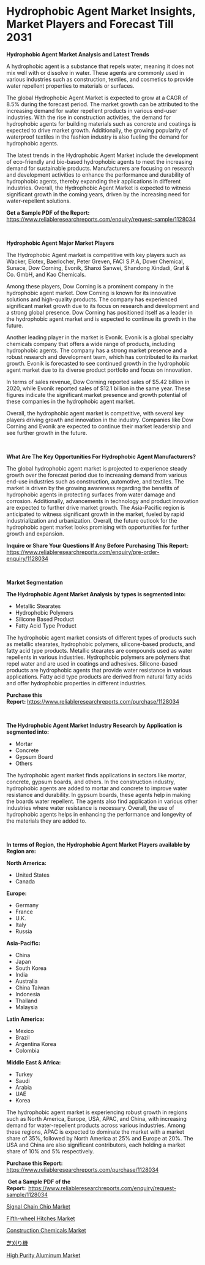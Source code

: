 <p><h1>Hydrophobic Agent Market Insights, Market Players and Forecast Till 2031</h1></p><p><strong>Hydrophobic Agent Market Analysis and Latest Trends</strong></p>
<p><p>A hydrophobic agent is a substance that repels water, meaning it does not mix well with or dissolve in water. These agents are commonly used in various industries such as construction, textiles, and cosmetics to provide water repellent properties to materials or surfaces.</p><p>The global Hydrophobic Agent Market is expected to grow at a CAGR of 8.5% during the forecast period. The market growth can be attributed to the increasing demand for water repellent products in various end-user industries. With the rise in construction activities, the demand for hydrophobic agents for building materials such as concrete and coatings is expected to drive market growth. Additionally, the growing popularity of waterproof textiles in the fashion industry is also fueling the demand for hydrophobic agents.</p><p>The latest trends in the Hydrophobic Agent Market include the development of eco-friendly and bio-based hydrophobic agents to meet the increasing demand for sustainable products. Manufacturers are focusing on research and development activities to enhance the performance and durability of hydrophobic agents, thereby expanding their applications in different industries. Overall, the Hydrophobic Agent Market is expected to witness significant growth in the coming years, driven by the increasing need for water-repellent solutions.</p></p>
<p><strong>Get a Sample PDF of the Report:&nbsp;</strong> <a href="https://www.reliableresearchreports.com/enquiry/request-sample/1128034">https://www.reliableresearchreports.com/enquiry/request-sample/1128034</a></p>
<p>&nbsp;</p>
<p><strong>Hydrophobic Agent Major Market Players</strong></p>
<p><p>The Hydrophobic Agent market is competitive with key players such as Wacker, Elotex, Baerlocher, Peter Greven, FACI S.P.A, Dover Chemical, Sunace, Dow Corning, Evonik, Shanxi Sanwei, Shandong Xindadi, Graf & Co. GmbH, and Kao Chemicals.</p><p>Among these players, Dow Corning is a prominent company in the hydrophobic agent market. Dow Corning is known for its innovative solutions and high-quality products. The company has experienced significant market growth due to its focus on research and development and a strong global presence. Dow Corning has positioned itself as a leader in the hydrophobic agent market and is expected to continue its growth in the future.</p><p>Another leading player in the market is Evonik. Evonik is a global specialty chemicals company that offers a wide range of products, including hydrophobic agents. The company has a strong market presence and a robust research and development team, which has contributed to its market growth. Evonik is forecasted to see continued growth in the hydrophobic agent market due to its diverse product portfolio and focus on innovation.</p><p>In terms of sales revenue, Dow Corning reported sales of $5.42 billion in 2020, while Evonik reported sales of $12.1 billion in the same year. These figures indicate the significant market presence and growth potential of these companies in the hydrophobic agent market.</p><p>Overall, the hydrophobic agent market is competitive, with several key players driving growth and innovation in the industry. Companies like Dow Corning and Evonik are expected to continue their market leadership and see further growth in the future.</p></p>
<p>&nbsp;</p>
<p><strong>What Are The Key Opportunities For Hydrophobic Agent Manufacturers?</strong></p>
<p><p>The global hydrophobic agent market is projected to experience steady growth over the forecast period due to increasing demand from various end-use industries such as construction, automotive, and textiles. The market is driven by the growing awareness regarding the benefits of hydrophobic agents in protecting surfaces from water damage and corrosion. Additionally, advancements in technology and product innovation are expected to further drive market growth. The Asia-Pacific region is anticipated to witness significant growth in the market, fueled by rapid industrialization and urbanization. Overall, the future outlook for the hydrophobic agent market looks promising with opportunities for further growth and expansion.</p></p>
<p><strong>Inquire or Share Your Questions If Any Before Purchasing This Report:</strong> <a href="https://www.reliableresearchreports.com/enquiry/pre-order-enquiry/1128034">https://www.reliableresearchreports.com/enquiry/pre-order-enquiry/1128034</a></p>
<p>&nbsp;</p>
<p><strong>Market Segmentation</strong></p>
<p><strong>The Hydrophobic Agent Market Analysis by types is segmented into:</strong></p>
<p><ul><li>Metallic Stearates</li><li>Hydrophobic Polymers</li><li>Silicone Based Product</li><li>Fatty Acid Type Product</li></ul></p>
<p><p>The hydrophobic agent market consists of different types of products such as metallic stearates, hydrophobic polymers, silicone-based products, and fatty acid type products. Metallic stearates are compounds used as water repellents in various industries. Hydrophobic polymers are polymers that repel water and are used in coatings and adhesives. Silicone-based products are hydrophobic agents that provide water resistance in various applications. Fatty acid type products are derived from natural fatty acids and offer hydrophobic properties in different industries.</p></p>
<p><strong>Purchase this Report:&nbsp;</strong><a href="https://www.reliableresearchreports.com/purchase/1128034">https://www.reliableresearchreports.com/purchase/1128034</a></p>
<p>&nbsp;</p>
<p><strong>The Hydrophobic Agent Market Industry Research by Application is segmented into:</strong></p>
<p><ul><li>Mortar</li><li>Concrete</li><li>Gypsum Board</li><li>Others</li></ul></p>
<p><p>The hydrophobic agent market finds applications in sectors like mortar, concrete, gypsum boards, and others. In the construction industry, hydrophobic agents are added to mortar and concrete to improve water resistance and durability. In gypsum boards, these agents help in making the boards water repellent. The agents also find application in various other industries where water resistance is necessary. Overall, the use of hydrophobic agents helps in enhancing the performance and longevity of the materials they are added to.</p></p>
<p>&nbsp;</p>
<p><strong>In terms of Region, the Hydrophobic Agent Market Players available by Region are:</strong></p>
<p>
    <p> <strong> North America: </strong>
        <ul>
            <li>United States</li>
            <li>Canada</li>
        </ul>
        </p> 
    <p> <strong> Europe: </strong>
        <ul>
            <li>Germany</li>
            <li>France</li>
            <li>U.K.</li>
            <li>Italy</li>
            <li>Russia</li>
        </ul>
        </p> 
    <p> <strong> Asia-Pacific: </strong>
        <ul>
            <li>China</li>
            <li>Japan</li>
            <li>South Korea</li>
            <li>India</li>
            <li>Australia</li>
            <li>China Taiwan</li>
            <li>Indonesia</li>
            <li>Thailand</li>
            <li>Malaysia</li>
        </ul>
        </p> 
    <p> <strong> Latin America: </strong>
        <ul>
            <li>Mexico</li>
            <li>Brazil</li>
            <li>Argentina Korea</li>
            <li>Colombia</li>
        </ul>
        </p> 
    <p> <strong> Middle East & Africa: </strong>
        <ul>
            <li>Turkey</li>
            <li>Saudi</li>
            <li>Arabia</li>
            <li>UAE</li>
            <li>Korea</li>
        </ul>
    </p>
    </p>
<p><p>The hydrophobic agent market is experiencing robust growth in regions such as North America, Europe, USA, APAC, and China, with increasing demand for water-repellent products across various industries. Among these regions, APAC is expected to dominate the market with a market share of 35%, followed by North America at 25% and Europe at 20%. The USA and China are also significant contributors, each holding a market share of 10% and 5% respectively.</p></p>
<p><strong>Purchase this Report: </strong><a href="https://www.reliableresearchreports.com/purchase/1128034">https://www.reliableresearchreports.com/purchase/1128034</a></p>
<p>&nbsp;<strong>Get a Sample PDF of the Report:&nbsp;&nbsp;</strong><a href="https://www.reliableresearchreports.com/enquiry/request-sample/1128034">https://www.reliableresearchreports.com/enquiry/request-sample/1128034</a></p>
<p><strong></strong></p>
<p><p><a href="https://issuu.com/reportprime-2/docs/signal-chain-chip-market-size-2030.pptx">Signal Chain Chip Market</a></p><p><a href="https://issuu.com/reportprime-2/docs/fifth-wheel-hitches-market-size-2030.pptx">Fifth-wheel Hitches Market</a></p><p><a href="https://github.com/jerrycopelandthomaswsqd8q/Market-Research-Report-List-1/blob/main/construction-chemicals-market.md">Construction Chemicals Market</a></p><p><a href="https://github.com/jkjreqjscoxx7/Market-Research-Report-List-1/blob/main/3175982191729.md">芝刈り機</a></p><p><a href="https://github.com/brenzgnarento/Market-Research-Report-List-1/blob/main/high-purity-aluminum-market.md">High Purity Aluminum Market</a></p></p>